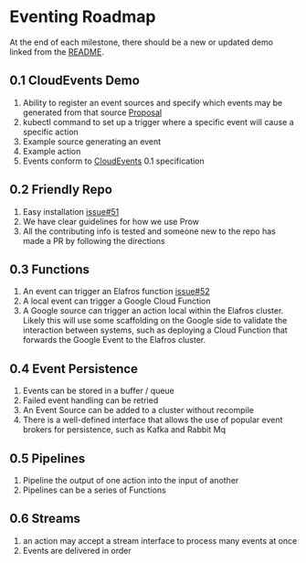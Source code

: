 # Eventing Roadmap

At the end of each milestone, there should be a new or updated demo linked from
the [README](README.md).

## 0.1 CloudEvents Demo

1. Ability to register an event sources and specify which events may be
   generated from that source
   [Proposal](https://github.com/knative/eventing/issues/39)
1. kubectl command to set up a trigger where a specific event will cause a
  specific action
1. Example source generating an event
1. Example action
1. Events conform to [CloudEvents](https://github.com/cloudevents/spec)
   0.1 specification

## 0.2 Friendly Repo

1. Easy installation [issue#51](https://github.com/knative/eventing/issues/51)
1. We have clear guidelines for how we use Prow
1. All the contributing info is tested and someone new to the repo has made a
   PR by following the directions

## 0.3 Functions

1. An event can trigger an Elafros function [issue#52](https://github.com/knative/eventing/issues/52)
1. A local event can trigger a Google Cloud Function
1. A Google source can trigger an action local within the Elafros cluster.
   Likely this will use some scaffolding on the Google side to validate the
   interaction between systems, such as deploying a Cloud Function that
   forwards the Google Event to the Elafros cluster.

## 0.4 Event Persistence

1. Events can be stored in a buffer / queue
1. Failed event handling can be retried
1. An Event Source can be added to a cluster without recompile
1. There is a well-defined interface that allows the use of popular event
   brokers for persistence, such as Kafka and Rabbit Mq

## 0.5 Pipelines

1. Pipeline the output of one action into the input of another
1. Pipelines can be a series of Functions

## 0.6 Streams

1. an action may accept a stream interface to process many events at once
1. Events are delivered in order

